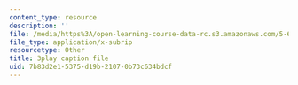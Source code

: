 ```yaml
---
content_type: resource
description: ''
file: /media/https%3A/open-learning-course-data-rc.s3.amazonaws.com/5-61-physical-chemistry-fall-2017/7b83d2e15375d19b21070b73c634bdcf_S-_PFdnImLM.srt
file_type: application/x-subrip
resourcetype: Other
title: 3play caption file
uid: 7b83d2e1-5375-d19b-2107-0b73c634bdcf
---
```

